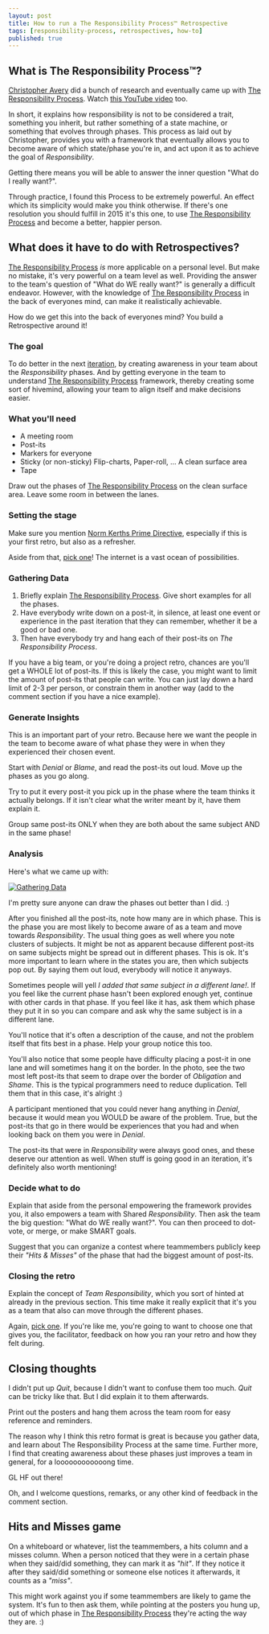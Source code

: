 ```yaml
---
layout: post
title: How to run a The Responsibility Process™ Retrospective
tags: [responsibility-process, retrospectives, how-to]
published: true
---
```


## What is The Responsibility Process™?

[Christopher Avery](http://twitter.com/ChristopherAver) did a bunch of research and eventually came up with [The Responsibility Process](http://www.christopheravery.com/responsibility-process). Watch [this YouTube video](https://www.youtube.com/watch?v=-T3IZ2ISxag) too.

In short, it explains how responsibility is not to be considered a trait, something you inherit, but rather something of a state machine, or something that evolves through phases. This process as laid out by Christopher, provides you with a framework that eventually allows you to become aware of which state/phase you're in, and act upon it as to achieve the goal of *Responsibility*.

Getting there means you will be able to answer the inner question "What do I really want?".

Through practice, I found this Process to be extremely powerful. An effect which its simplicity would make you think otherwise.
If there's one resolution you should fulfill in 2015 it's this one, to use [The Responsibility Process](http://www.christopheravery.com/responsibility-process) and become a better, happier person.

## What does it have to do with Retrospectives?

[The Responsibility Process](http://www.christopheravery.com/responsibility-process) *is* more applicable on a personal level. But make no mistake, it's very powerful on a team level as well.
Providing the answer to the team's question of "What do WE really want?" is generally a difficult endeavor. However, with the knowledge of [The Responsibility Process](http://www.christopheravery.com/responsibility-process) in the back of everyones mind, can make it realistically achievable.

How do we get this into the back of everyones mind? You build a Retrospective around it!

### The goal

To do better in the next [iteration](http://en.wikipedia.org/wiki/Iteration#Project_management), by creating awareness in your team about the *Responsibility* phases.
And by getting everyone in the team to understand [The Responsibility Process](http://www.christopheravery.com/responsibility-process) framework, thereby creating some sort of hivemind, allowing your team to align itself and make decisions easier.

### What you'll need

* A meeting room
* Post-its
* Markers for everyone
* Sticky (or non-sticky) Flip-charts, Paper-roll, ... A clean surface area
* Tape

Draw out the phases of [The Responsibility Process](http://www.christopheravery.com/responsibility-process) on the clean surface area.
Leave some room in between the lanes.

### Setting the stage

Make sure you mention [Norm Kerths Prime Directive](http://martinfowler.com/bliki/PrimingPrimeDirective.html), especially if this is your first retro, but also as a refresher.

Aside from that, [pick one](http://www.plans-for-retrospectives.com/?id=1-2-3-18-22-31-32-36-42-43-46-52-59-70-76-81-82-84-85-90)! The internet is a vast ocean of possibilities.

### Gathering Data

1. Briefly explain [The Responsibility Process](http://www.christopheravery.com/responsibility-process). Give short examples for all the phases.
2. Have everybody write down on a post-it, in silence, at least one event or experience in the past iteration that they can remember, whether it be a good or bad one.
3. Then have everybody try and hang each of their post-its on *The Responsibility Process*.

If you have a big team, or you're doing a project retro, chances are you'll get a WHOLE lot of post-its. If this is likely the case, you might want to limit the amount of post-its that people can write. You can just lay down a hard limit of 2-3 per person, or constrain them in another way (add to the comment section if you have a nice example).

### Generate Insights

This is an important part of your retro. Because here we want the people in the team to become aware of what phase they were in when they experienced their chosen event.

Start with *Denial* or *Blame*, and read the post-its out loud. Move up the phases as you go along.

Try to put it every post-it you pick up in the phase where the team thinks it actually belongs. If it isn't clear what the writer meant by it, have them explain it.

Group same post-its ONLY when they are both about the same subject AND in the same phase!

### Analysis

Here's what we came up with:

[![Gathering Data]({{site.url}}/public/assets/2015-01-22-how-to-run-a-responsibility-process-retrospective/resp-retro.jpg)]({{site.url}}/public/assets/2015-01-22-how-to-run-a-responsibility-process-retrospective/resp-retro.jpg)

I'm pretty sure anyone can draw the phases out better than I did. :)

After you finished all the post-its, note how many are in which phase. This is the phase you are most likely to become aware of as a team and move towards *Responsibility*. The usual thing goes as well where you note clusters of subjects. It might be not as apparent because different post-its on same subjects might be spread out in different phases. This is ok. It's more important to learn where in the states you are, then which subjects pop out. By saying them out loud, everybody will notice it anyways.

Sometimes people will yell *I added that same subject in a different lane!*. If you feel like the current phase hasn't been explored enough yet, continue with other cards in that phase. If you feel like it has, ask them which phase they put it in so you can compare and ask why the same subject is in a different lane.

You'll notice that it's often a description of the cause, and not the problem itself that fits best in a phase. Help your group notice this too.

You'll also notice that some people have difficulty placing a post-it in one lane and will sometimes hang it on the border. In the photo, see the two most left post-its that seem to drape over the border of *Obligation* and *Shame*. This is the typical programmers need to reduce duplication. Tell them that in this case, it's alright :)

A participant mentioned that you could never hang anything in *Denial*, because it would mean you WOULD be aware of the problem. True, but the post-its that go in there would be experiences that you had and when looking back on them you were in *Denial*.

The post-its that were in *Responsibility* were always good ones, and these deserve our attention as well. When stuff is going good in an iteration, it's definitely also worth mentioning!

### Decide what to do

Explain that aside from the personal empowering the framework provides you, it also empowers a team with Shared *Responsibility*. Then ask the team the big question: "What do WE really want?". You can then proceed to dot-vote, or merge, or make SMART goals.

Suggest that you can organize a contest where teammembers publicly keep their *"Hits & Misses"* of the phase that had the biggest amount of post-its.

### Closing the retro

Explain the concept of *Team Responsibility*, which you sort of hinted at already in the previous section. This time make it really explicit that it's you as a team that also can move through the different phases.

Again, [pick one](http://plans-for-retrospectives.com/?id=14-15-16-17-23-34-40-44-45-53-57-60-67-71-77-83-92).
If you're like me, you're going to want to choose one that gives you, the facilitator, feedback on how you ran your retro and how they felt during.

## Closing thoughts

I didn't put up *Quit*, because I didn't want to confuse them too much. *Quit* can be tricky like that. But I did explain it to them afterwards.

Print out the posters and hang them across the team room for easy reference and reminders.

The reason why I think this retro format is great is because you gather data, and learn about The Responsibility Process at the same time. Further more, I find that creating awareness about these phases just improves a team in general, for a loooooooooooong time.

GL HF out there!

Oh, and I welcome questions, remarks, or any other kind of feedback in the comment section.

## Hits and Misses game

On a whiteboard or whatever, list the teammembers, a hits column and a misses column. When a person noticed that they were in a certain phase when they said/did something, they can mark it as *"hit"*. If they notice it after they said/did something or someone else notices it afterwards, it counts as a *"miss"*.

This might work against you if some teammembers are likely to game the system. It's fun to then ask them, while pointing at the posters you hung up, out of which phase in [The Responsibility Process](http://www.christopheravery.com/responsibility-process) they're acting the way they are. :)